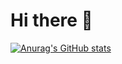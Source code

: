 # Hi there 👋
[![Anurag's GitHub stats](https://github-readme-stats.vercel.app/api?username=MOHAMMEDALMASHHOR)](https://github.com/anuraghazra/github-readme-stats)
<!--
**MOHAMMEDALMASHHOR/MOHAMMEDALMASHHOR** is a ✨ _special_ ✨ repository because its `README.md` (this file) appears on your GitHub profile.

Here are some ideas to get you started:

- 🔭 I’m currently working on ...
- 🌱 I’m currently learning ...
- 👯 I’m looking to collaborate on ...
- 🤔 I’m looking for help with ...
- 💬 Ask me about ...
- 📫 How to reach me: ...
- 😄 Pronouns: ...
- ⚡ Fun fact: ...
-->
